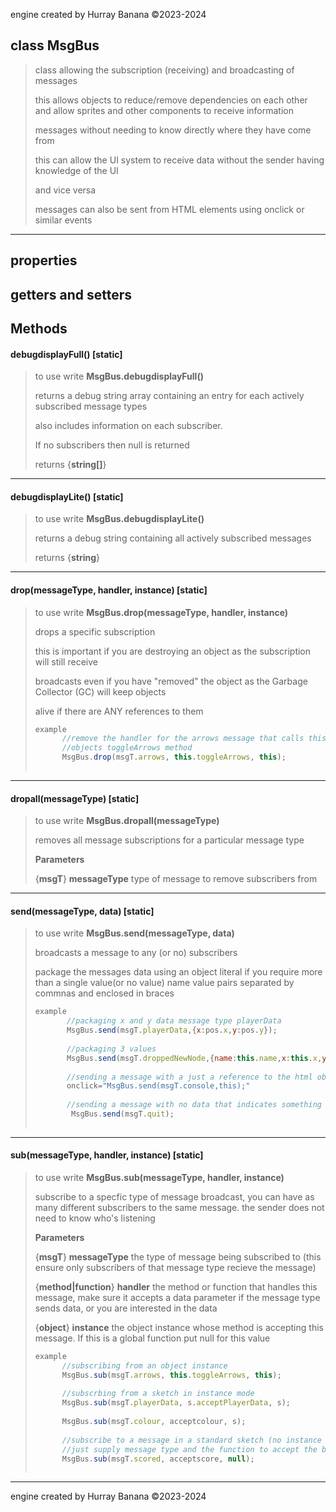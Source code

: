engine created by Hurray Banana &copy;2023-2024
## class MsgBus
> class allowing the subscription (receiving) and broadcasting of messages
> 
> this allows objects to reduce/remove dependencies on each other and allow sprites and other components to receive information
> 
> messages without needing to know directly where they have come from
> 
> this can allow the UI system to receive data without the sender having knowledge of the UI
> 
> and vice versa
> 
> messages can also be sent from HTML elements using onclick or similar events
> 
> 

---

## properties
## getters and setters
## Methods
####  debugdisplayFull() [static]
> to use write **MsgBus.debugdisplayFull()**
> 
> returns a debug string array containing an entry for each actively subscribed message types
> 
> also includes information on each subscriber.
> 
> If no subscribers then null is returned
> 
> 
> returns {**string[]**}
> 
> 

---

####  debugdisplayLite() [static]
> to use write **MsgBus.debugdisplayLite()**
> 
> returns a debug string containing all actively subscribed messages
> 
> 
> returns {**string**}
> 
> 

---

####  drop(messageType, handler, instance) [static]
> to use write **MsgBus.drop(messageType, handler, instance)**
> 
> drops a specific subscription
> 
> this is important if you are destroying an object as the subscription will still receive
> 
> broadcasts even if you have "removed" the object as the Garbage Collector (GC) will keep objects
> 
> alive if there are ANY references to them
> 
> ```js
> example
>       //remove the handler for the arrows message that calls this
>       //objects toggleArrows method
>       MsgBus.drop(msgT.arrows, this.toggleArrows, this);
>      
> ```
> 

---

####  dropall(messageType) [static]
> to use write **MsgBus.dropall(messageType)**
> 
> removes all message subscriptions for a particular message type
> 
> 
> **Parameters**
> 
> {**msgT**} **messageType** type of message to remove subscribers from
> 
> 

---

####  send(messageType, data) [static]
> to use write **MsgBus.send(messageType, data)**
> 
> broadcasts a message to any (or no) subscribers
> 
> package the messages data using an object literal if you require more than a single value(or no value) name value pairs separated by commnas and enclosed in braces
> 
> ```js
> example
>        //packaging x and y data message type playerData
>        MsgBus.send(msgT.playerData,{x:pos.x,y:pos.y});
>       
>        //packaging 3 values 
>        MsgBus.send(msgT.droppedNewNode,{name:this.name,x:this.x,y:this.y});
>       
>        //sending a message with a just a reference to the html object that sent it, suing the onclick event from HTML
>        onclick="MsgBus.send(msgT.console,this);"
>       
>        //sending a message with no data that indicates something general happened
>         MsgBus.send(msgT.quit);
>      
> ```
> 

---

####  sub(messageType, handler, instance) [static]
> to use write **MsgBus.sub(messageType, handler, instance)**
> 
> subscribe to a specfic type of message broadcast, you can have as many different subscribers to the same message. the sender does not need to know who's listening
> 
> 
> **Parameters**
> 
> {**msgT**} **messageType** the type of message being subscribed to (this ensure only subscribers of that message type recieve the message)
> 
> {**method|function**} **handler** the method or function that handles this message, make sure it accepts a data parameter if the message type sends data, or you are interested in the data
> 
> {**object**} **instance** the object instance whose method is accepting this message. If this is a global function put null for this value
> 
> ```js
> example
>       //subscribing from an object instance
>       MsgBus.sub(msgT.arrows, this.toggleArrows, this);
>       
>       //subscrbing from a sketch in instance mode
>       MsgBus.sub(msgT.playerData, s.acceptPlayerData, s);
>       
>       MsgBus.sub(msgT.colour, acceptcolour, s);
>       
>       //subscribe to a message in a standard sketch (no instance required), 
>       //just supply message type and the function to accept the broadcast
>       MsgBus.sub(msgT.scored, acceptscore, null);
>      
> ```
> 

---

engine created by Hurray Banana &copy;2023-2024
